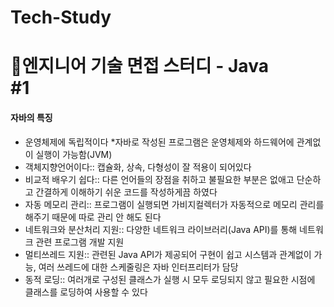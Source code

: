 # Tech-Study
📂엔지니어 기술 면접 스터디 - Java   
#1
==
#### 자바의 특징   
* 운영체제에 독립적이다 
  *자바로 작성된 프로그램은 운영체제와 하드웨어에 관계없이 실행이 가능함(JVM)   
* 객체지향언어이다::  캡슐화, 상속, 다형성이 잘 적용이 되어있다   
* 비교적 배우기 쉽다:: 다른 언어들의 장점을 취하고 불필요한 부분은 없애고 단순하고 간결하게 이해하기 쉬운 코드를 작성하게끔 하였다   
* 자동 메모리 관리:: 프로그램이 실행되면 가비지컬렉터가 자동적으로 메모리 관리를 해주기 때문에 따로 관리 안 해도 된다   
* 네트워크와 분산처리 지원:: 다양한 네트워크 라이브러리(Java API)를 통해 네트워크 관련 프로그램 개발 지원   
* 멀티쓰레드 지원:: 관련된 Java API가 제공되어 구현이 쉽고 시스템과 관계없이 가능, 여러 쓰레드에 대한 스케줄링은 자바 인터프리터가 담당   
* 동적 로딩:: 여러개로 구성된 클래스가 실행 시 모두 로딩되지 않고 필요한 시점에 클래스를 로딩하여 사용할 수 있다   


    


